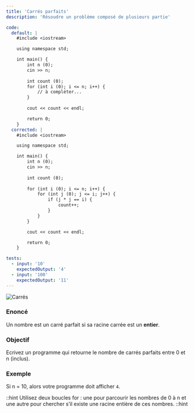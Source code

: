```yaml
---
title: 'Carrés parfaits'
description: 'Résoudre un problème composé de plusieurs partie'

code:
  default: |
    #include <iostream>

    using namespace std;

    int main() {
        int n (0); 
        cin >> n;
            
        int count (0);        
        for (int i (0); i <= n; i++) {  
            // à compléter...        
        }        
        
        cout << count << endl;

        return 0;
    }
  corrected: |
    #include <iostream>

    using namespace std;

    int main() {
        int n (0); 
        cin >> n;
                
        int count (0); 
                
        for (int i (0); i <= n; i++) {  
            for (int j (0); j <= i; j++) {
                if (j * j == i) {
                    count++;
                }
            }
        }        

        cout << count << endl;

        return 0;
    }

tests:
  - input: '10'
    expectedOutput: '4'
  - input: '100'
    expectedOutput: '11'
---
```


![Carrés](/banner/carres.png)

### Enoncé

Un nombre est un carré parfait si sa racine carrée est un **entier**.

### Objectif

Ecrivez un programme qui retourne le nombre de carrés parfaits entre 0 et n (inclus).

### Exemple

Si n = 10, alors votre programme doit afficher `4`.

::hint
Utilisez deux boucles for : une pour parcourir les nombres de 0 à n et une autre pour chercher s’il existe une racine entière de ces nombres.
::hint
